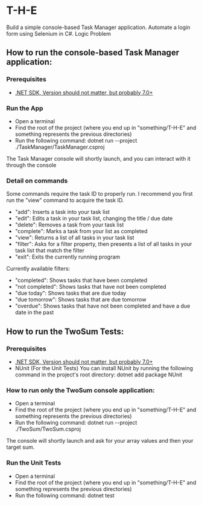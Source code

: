 # T-H-E
Build a simple console-based Task Manager application. Automate a login form using Selenium in C#. Logic Problem

## How to run the console-based Task Manager application:

### Prerequisites
- [.NET SDK, Version should not matter, but probably 7.0+](https://dotnet.microsoft.com/en-us/download) 

### Run the App

- Open a terminal
- Find the root of the project (where you end up in "something/T-H-E" and something represents the previous directories)
- Run the following command: dotnet run --project ./TaskManager/TaskManager.csproj

The Task Manager console will shortly launch, and you can interact with it through the console

### Detail on commands

Some commands require the task ID to properly run. I recommend you first run the "view" command to acquire the task ID.

- "add": Inserts a task into your task list
- "edit": Edits a task in your task list, changing the title / due date
- "delete": Removes a task from your task list
- "complete": Marks a task from your list as completed
- "view": Returns a list of all tasks in your task list
- "filter": Asks for a filter property, then presents a list of all tasks in your task list that match the filter
- "exit": Exits the currently running program

Currently available filters:
- "completed": Shows tasks that have been completed
- "not completed": Shows tasks that have not been completed
- "due today": Shows tasks that are due today
- "due tomorrow": Shows tasks that are due tomorrow
- "overdue": Shows tasks that have not been completed and have a due date in the past

## How to run the TwoSum Tests:

### Prerequisites
- [.NET SDK, Version should not matter, but probably 7.0+](https://dotnet.microsoft.com/en-us/download) 
- NUnit (For the Unit Tests) You can install NUnit by running the following command in the project's root directory: dotnet add package NUnit

### How to run only the TwoSum console application:

- Open a terminal
- Find the root of the project (where you end up in "something/T-H-E" and something represents the previous directories)
- Run the following command: dotnet run --project ./TwoSum/TwoSum.csproj

The console will shortly launch and ask for your array values and then your target sum.

### Run the Unit Tests

- Open a terminal
- Find the root of the project (where you end up in "something/T-H-E" and something represents the previous directories)
- Run the following command: dotnet test